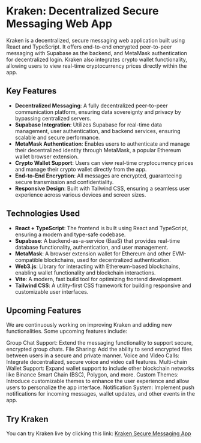 # Kraken: Decentralized Secure Messaging Web App

Kraken is a decentralized, secure messaging web application built using React and TypeScript. It offers end-to-end encrypted peer-to-peer messaging with Supabase as the backend, and MetaMask authentication for decentralized login. Kraken also integrates crypto wallet functionality, allowing users to view real-time cryptocurrency prices directly within the app.

## Key Features

- **Decentralized Messaging**: A fully decentralized peer-to-peer communication platform, ensuring data sovereignty and privacy by bypassing centralized servers.
- **Supabase Integration**: Utilizes Supabase for real-time data management, user authentication, and backend services, ensuring scalable and secure performance.
- **MetaMask Authentication**: Enables users to authenticate and manage their decentralized identity through MetaMask, a popular Ethereum wallet browser extension.
- **Crypto Wallet Support**: Users can view real-time cryptocurrency prices and manage their crypto wallet directly from the app.
- **End-to-End Encryption**: All messages are encrypted, guaranteeing secure transmission and confidentiality.
- **Responsive Design**: Built with Tailwind CSS, ensuring a seamless user experience across various devices and screen sizes.

## Technologies Used

- **React + TypeScript**: The frontend is built using React and TypeScript, ensuring a modern and type-safe codebase.
- **Supabase**: A backend-as-a-service (BaaS) that provides real-time database functionality, authentication, and user management.
- **MetaMask**: A browser extension wallet for Ethereum and other EVM-compatible blockchains, used for decentralized authentication.
- **Web3.js**: Library for interacting with Ethereum-based blockchains, enabling wallet functionality and blockchain interactions.
- **Vite**: A modern, fast build tool for optimizing frontend development.
- **Tailwind CSS**: A utility-first CSS framework for building responsive and customizable user interfaces.

## Upcoming Features
We are continuously working on improving Kraken and adding new functionalities. Some upcoming features include:

Group Chat Support: Extend the messaging functionality to support secure, encrypted group chats.
File Sharing: Add the ability to send encrypted files between users in a secure and private manner.
Voice and Video Calls: Integrate decentralized, secure voice and video call features.
Multi-chain Wallet Support: Expand wallet support to include other blockchain networks like Binance Smart Chain (BSC), Polygon, and more.
Custom Themes: Introduce customizable themes to enhance the user experience and allow users to personalize the app interface.
Notification System: Implement push notifications for incoming messages, wallet updates, and other events in the app.
## Try Kraken
You can try Kraken live by clicking this link:
[Kraken Secure Messaging App](https://resonant-unicorn-0d783d.netlify.app/)
